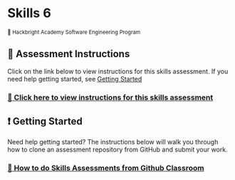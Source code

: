 # Skills 6

<sup>:apple: Hackbright Academy Software Engineering Program</sup>

## :memo: Assessment Instructions

Click on the link below to view instructions for this skills assessment. If you need help getting started, see [Getting Started](#getting-started)

### [:link: Click here to view instructions for this skills assessment](https://fellowship.hackbrightacademy.com/materials/foundations/homework/fs-skills-6/)

## :exclamation: Getting Started

Need help getting started? The instructions below will walk you through how to clone an 
assessment repository from GitHub and submit your work.

### [:link: How to do Skills Assessments from Github Classroom](https://fellowship.hackbrightacademy.com/materials/foundations/resources/how-to-skills-github/)
